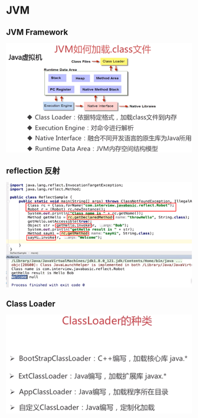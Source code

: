 # JVM

## JVM Framework

![](../../.gitbook/assets/image%20%2826%29.png)

## reflection 反射

![](../../.gitbook/assets/image%20%2822%29.png)

## Class Loader

![](../../.gitbook/assets/image%20%2813%29.png)

